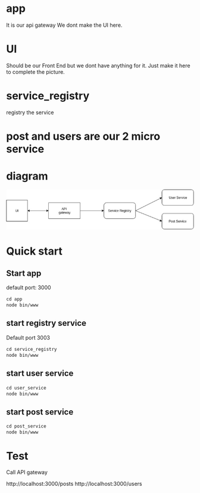 # app
It is our api gateway
We dont make the UI here.

# UI 

Should be our Front End but we dont have anything for it.
Just make it here to complete the picture.

# service_registry
registry the service

# post and users are our 2 micro service

# diagram 


![Alt][1]

[1]: docs/microservice.jpg "Title"

# Quick start

## Start app
default port: 3000

```
cd app
node bin/www
```
## start registry service
Default port 3003
```
cd service_registry
node bin/www
```

## start user service

```
cd user_service
node bin/www
```
## start post service
```
cd post_service
node bin/www
```

# Test
Call API gateway

http://localhost:3000/posts
http://localhost:3000/users
